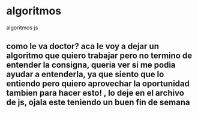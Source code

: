 # algoritmos
algoritmos js


## como le va doctor? aca le voy a dejar un algoritmo que quiero trabajar pero no termino de entender la consigna, queria ver si me podia ayudar a entenderla, ya que siento que lo entiendo pero quiero aprovechar la oportunidad tambien para hacer esto! , lo deje en el archivo de js, ojala este teniendo un buen fin de semana 
